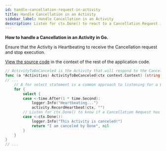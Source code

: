 ```yaml
---
id: handle-cancellation-request-in-activity
title: Handle Cancellation in an Activity
sidebar_label: Handle Cancellation in an Activity
description: Listen for ctx.Done() to react to a Cancellation Request in an Activity
---
```


<!-- DO NOT EDIT THIS FILE DIRECTLY.
THIS FILE IS GENERATED from https://github.com/temporalio/documentation/blob/main/sample-apps/go/features/cancellation/activity.go. -->

**How to handle a Cancellation in an Activity in Go.**

Ensure that the Activity is Heartbeating to receive the Cancellation request and stop execution.

<div class="copycode-notice-container"><a href="https://github.com/temporalio/documentation/blob/main/sample-apps/go/features/cancellation/activity.go">View the source code</a> in the context of the rest of the application code.</div>

```go
// ActivityToBeCanceled is the Activity that will respond to the Cancellation Request
func (a *Activities) ActivityToBeCanceled(ctx context.Context) (string, error) {
// ...
	// A for select statement is a common approach to listening for a Cancellation is an Activity
	for {
		select {
		case <-time.After(1 * time.Second):
			logger.Info("Heartbeating...")
			activity.RecordHeartbeat(ctx, "")
		// Listen for ctx.Done() to know if a Cancellation Request has propagated to the Activity.
		case <-ctx.Done():
			logger.Info("This Activity is canceled!")
			return "I am canceled by Done", nil
		}
	}
}
// ...
```
